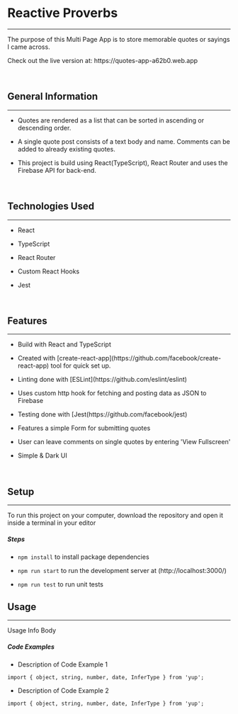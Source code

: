 <h1>Reactive Proverbs</h1>
<hr><p>The purpose of this Multi Page App is to store memorable quotes or sayings I came across.</p>
<p>Check out the live version at: https://quotes-app-a62b0.web.app</p>

<br>
<h2>General Information</h2>
<hr>
<ul>
<li>Quotes are rendered as a list that can be sorted in ascending or descending order.</li>
</ul>
<ul>
<li>A single quote post consists of a text body and name. Comments can be added to already existing quotes.</li>
</ul>
<ul>
<li>This project is build using React(TypeScript), React Router and uses the Firebase API for back-end.</li>
</ul>

<br>
<h2>Technologies Used</h2>
<hr><ul>
<li>React</li>
</ul><ul>
<li>TypeScript</li>
</ul><ul>
<li>React Router</li>
</ul><ul>
<li>Custom React Hooks</li>
</ul><ul>
<li>Jest</li>
</ul>

<br>
<h2>Features</h2>
<hr><ul>
<li>Build with React and TypeScript</li>
</ul>
<ul>
<li>Created with [create-react-app](https://github.com/facebook/create-react-app) tool for quick set up.</li>
</ul><ul>
<li>Linting done with [ESLint](https://github.com/eslint/eslint)</li>
</ul><ul>
<li>Uses custom http hook for fetching and posting data as JSON to Firebase</li>
</ul><ul>
<li>Testing done with [Jest(https://github.com/facebook/jest)</li>
</ul><ul>
<li>Features a simple Form for submitting quotes</li>
</ul><ul>
<li>User can leave comments on single quotes by entering 'View Fullscreen'</li>
</ul><ul>
<li>Simple &amp; Dark UI</li>
</ul>

<br>

<h2>Setup</h2>
<hr><p>To run this project on your computer, download the repository and open it inside a terminal in your editor</p>
<h5>Steps</h5>
<ul>
<li><code>npm install</code> to install package dependencies</li>
</ul><ul>
<li><code>npm run start</code> to run the development server at (http://localhost:3000/)</li>
</ul><ul>
<li><code>npm run test</code> to run unit tests</li>
</ul>

<h2>Usage</h2>
<hr><p>Usage Info Body</p>
<h5>Code Examples</h5>
<ul>
<li>Description of Code Example 1</li>
</ul><p><code>import { object, string, number, date, InferType } from 'yup';</code></p><ul>
<li>Description of Code Example 2</li>
</ul><p><code>import { object, string, number, date, InferType } from 'yup';</code></p>